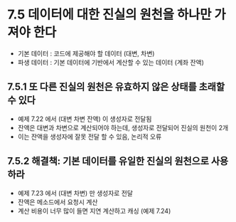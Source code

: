 # 7.5 데이터에 대한 진실의 원천을 하나만 가져야 한다
* 기본 데이터 : 코드에 제공해야 할 데이터 (대변, 차변)
* 파생 데이터 : 기본 데이터에 기반에서 계산할 수 있는 데이터 (계좌 잔액)

## 7.5.1 또 다른 진실의 원천은 유효하지 않은 상태를 초래할 수 있다
* 예제 7.22 에서 (대변 차변 잔액) 이 생성자로 전달됨
* 잔액은 대변과 차변으로 계산되어야 하는데, 생성자로 전달되어 진실의 원천이 2개
* 이는 잔액을 생성자에 잘못 전달 할 수 있음, 논리적 오류

## 7.5.2 해결책: 기본 데이터를 유일한 진실의 원천으로 사용하라
* 예제 7.23 에서 (대변 차변) 만 생성자로 전달
* 잔액은 메소드에서 요청시 계산
* 계산 비용이 너무 많이 들면 지연 계산하고 캐싱 (예제 7.24)

